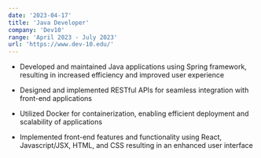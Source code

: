 ```yaml
---
date: '2023-04-17'
title: 'Java Developer'
company: 'Dev10'
range: 'April 2023 - July 2023'
url: 'https://www.dev-10.edu/'
---
```


- Developed and maintained Java applications using Spring framework, resulting in increased efficiency and improved user experience

- Designed and implemented RESTful APIs for seamless integration with front-end applications

- Utilized Docker for containerization, enabling efficient deployment and scalability of applications

- Implemented front-end features and functionality using React, Javascript/JSX, HTML, and CSS resulting in an enhanced user interface